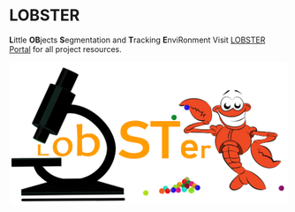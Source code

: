 # LOBSTER
**L**ittle **OB**jects **S**egmentation and **T**racking **E**nviRonment
Visit [LOBSTER Portal](https://sebastients.github.io) for all project resources.

![](LOBSTER.png)
